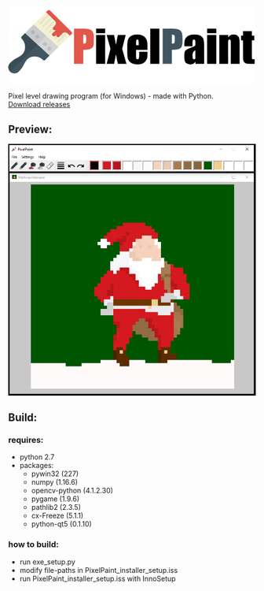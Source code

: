 <img src='img/logo.png' width='600'>

Pixel level drawing program (for Windows) - made with Python.<br/>
[Download releases](https://github.com/JCKrahn/PixelPaint/releases)


## Preview:
<img src='img/prev_img.PNG' width='600'>


## Build:
### requires:
- python 2.7
- packages:
  - pywin32 (227)
  - numpy (1.16.6)
  - opencv-python (4.1.2.30)
  - pygame (1.9.6)
  - pathlib2 (2.3.5)
  - cx-Freeze (5.1.1)
  - python-qt5 (0.1.10)
  
### how to build:
- run exe_setup.py 
- modify file-paths in PixelPaint_installer_setup.iss
- run PixelPaint_installer_setup.iss with InnoSetup
